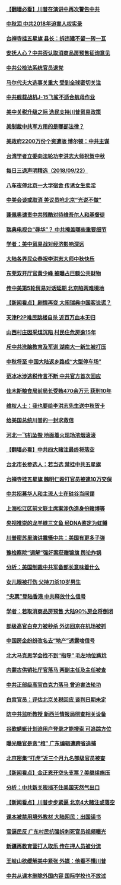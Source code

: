 #### [【翻墙必看】川普在演讲中再次警告中共](../pages/nsc413/n10734228.md) 

#### [中秋泪 中共2018年迫害人权实录](../pages/nsc413/n10731220.md) 

#### [台禅寺挂五星旗 县长：拆违建不留一砖一瓦](../pages/nsc413/n10735098.md) 

#### [安抚人心？中共否认取消商品房预售征询意见](../pages/nsc413/n10734808.md) 

#### [中共公检法系统官员退党](../pages/nsc413/n10733199.md) 

#### [马尔代夫大选事关重大 受到全球密切关注](../pages/nsc413/n10735030.md) 

#### [中共舰载战机J-15飞鲨不适合航母作业](../pages/nsc413/n10731804.md) 

#### [美中关税升级之际 选民支持川普贸易政策](../pages/nsc413/n10734461.md) 

#### [美制裁中共军方用的是哪部法律？](../pages/nsc413/n10734670.md) 

#### [美政府2200万份个资遭骇 博尔顿：中共主谋](../pages/nsc413/n10734853.md) 

#### [台湾学者立委向法轮功李洪志大师祝贺中秋](../pages/nsc413/n10734532.md) 

#### [每日三退声明精选（2018/09/22）](../pages/nsc413/n10734691.md) 

#### [八车夜停北京一大学宿舍 传诱女生卖淫](../pages/nsc413/n10734287.md) 

#### [中美会谈或取消 美议员呛北京“光说不做”](../pages/nsc413/n10734476.md) 

#### [蓬佩奥谴责中共残酷对待维吾尔人和基督徒](../pages/nsc413/n10734347.md) 

#### [瑞典电视台“辱华”？ 中共掩盖哪些重要细节](../pages/nsc413/n10734346.md) 

#### [学者：美中贸易战对经济影响深远](../pages/nsc413/n10733299.md) 

#### [大陆各界民众恭祝李洪志大师中秋快乐](../pages/nsc413/n10733193.md) 

#### [东莞双开厅官黄少峰 被曝占巨额公共财物](../pages/nsc413/n10734108.md) 

#### [传中美第5轮贸易对话延期 北京陷两难境地](../pages/nsc413/n10733502.md) 

#### [【新闻看点】剧情再变 大闹瑞典中国客说谎？](../pages/nsc413/n10733960.md) 

#### [天津P2P难民跳楼自杀 近百万血本无归](../pages/nsc413/n10733397.md) 

#### [山西村庄因采煤沉陷 村民住危房逾15年](../pages/nsc413/n10734036.md) 

#### [斥中共洗脑教育及军训 湖南大一新生被打压](../pages/nsc413/n10733764.md) 

#### [中秋将至 中国大陆返乡路成“大型停车场”](../pages/nsc413/n10733773.md) 

#### [范冰冰涉逃税传言不断 中共官方首次回应](../pages/nsc413/n10733482.md) 

#### [佳木斯粮食局前局长受贿470余万元 获刑10年](../pages/nsc413/n10733268.md) 

#### [维权人士：我也要给李洪志先生送中秋贺卡](../pages/nsc413/n10733395.md) 

#### [给美国总统川普的一封求救信](../pages/nsc413/n10733329.md) 

#### [河北一飞机坠毁 地面着火现场浓烟滚滚](../pages/nsc413/n10733386.md) 

#### [【翻墙必看】中共四大赌注最终将落空](../pages/nsc413/n10732639.md) 

#### [台北市长参选人：若当选 禁挂中共五星旗](../pages/nsc413/n10733320.md) 

#### [台禅寺挂五星旗 魏明仁殴打官员被逮10万交保](../pages/nsc413/n10733254.md) 

#### [中共招募华人和主流人士在硅谷当间谍](../pages/nsc413/n10731435.md) 

#### [上海松江区前文联主席案涉伪造身份赌博等](../pages/nsc413/n10733156.md) 

#### [央视推崇的龙羊峡三文鱼 经DNA鉴定为虹鳟](../pages/nsc413/n10733165.md) 

#### [川普密苏里演讲震慑中共：美国有更多子弹](../pages/nsc413/n10733230.md) 

#### [豫检察院“调解”强奸案获赠锦旗 舆论炸锅](../pages/nsc413/n10732273.md) 

#### [分析：美国制裁中共军备部长意味着什么](../pages/nsc413/n10733112.md) 

#### [女儿眼被打伤 父持刀杀10岁男生](../pages/nsc413/n10731667.md) 

#### [“央票”登陆香港 中共释放什么信号](../pages/nsc413/n10732530.md) 

#### [学者：若取消商品房预售 大陆90%房企将倒闭](../pages/nsc413/n10732522.md) 

#### [部级高官白克力被秒杀 外访回京在机场被抓](../pages/nsc413/n10732691.md) 

#### [中国房企纷纷改名去“地产”透露啥信号](../pages/nsc413/n10731822.md) 

#### [北大马克思学会找不到“指导” 毛左地位尴尬](../pages/nsc413/n10732368.md) 

#### [内蒙古供销社厅官落马 两副主任及主任被查](../pages/nsc413/n10732448.md) 

#### [中共正部级高官白克力落马 曾迫害法轮功](../pages/nsc413/n10732219.md) 

#### [白宫官员：评估北京关税回应 谈判日期未定](../pages/nsc413/n10732299.md) 

#### [防中共监听教授 新西兰情报局彻查相关设备](../pages/nsc413/n10732431.md) 

#### [谷歌蜻蜓计划迫用户登录才能搜索 可追踪方位](../pages/nsc413/n10732263.md) 

#### [曝光赣官是贪“棺” 广东编辑遭跨省追捕](../pages/nsc413/n10732214.md) 

#### [北京密集“打虎”近三个月九名部级官员被查](../pages/nsc413/n10731811.md) 

#### [【新闻看点】金正恩开空头支票？美继续施压](../pages/nsc413/n10732173.md) 

#### [分析：中共新关税挡不住美国天然气出口](../pages/nsc413/n10731853.md) 

#### [【新闻看点】川普步步紧逼 北京4大赌注或落空](../pages/nsc413/n10731891.md) 

#### [课本被禁用境外教材 大陆网民：出国读书](../pages/nsc413/n10731871.md) 

#### [官逼民反 广东村民抗强拆刺死官员视频曝光](../pages/nsc413/n10731694.md) 

#### [新疆再教育营打人取乐 传在押人员被分流](../pages/nsc413/n10731754.md) 

#### [王岐山欲缓解美中紧张 外媒：他看不懂川普](../pages/nsc413/n10731926.md) 

#### [中共从课本删除外国内容 国际学校也不放过](../pages/nsc413/n10732119.md) 

